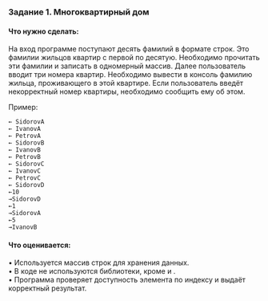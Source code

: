 ### Задание 1. Многоквартирный дом

#### Что нужно сделать:
На вход программе поступают десять фамилий в формате строк. Это фамилии жильцов квартир с первой по десятую. Необходимо прочитать эти фамилии и записать в одномерный массив. Далее пользователь вводит три номера квартир. Необходимо вывести в консоль фамилию жильца, проживающего в этой квартире. Если пользователь введёт некорректный номер квартиры, необходимо сообщить ему об этом.

Пример:
```
← SidorovA
← IvanovA
← PetrovA
← SidorovB
← IvanovB
← PetrovB
← SidorovC
← IvanovC
← PetrovC
← SidorovD
←10
→SidorovD
←1
→SidorovA
←5
→IvanovB
```
#### Что оценивается:
• Используется массив строк для хранения данных.  
• В коде не используются библиотеки, кроме <iostream> и <string>.  
• Программа проверяет доступность элемента по индексу и выдаёт корректный результат.  
